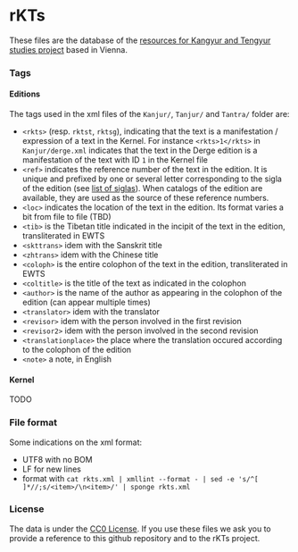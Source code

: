 # rKTs

These files are the database of the [resources for Kangyur and Tengyur studies project](https://www.istb.univie.ac.at/kanjur/rktsneu/sub/index.php) based in Vienna.

### Tags

#### Editions

The tags used in the xml files of the `Kanjur/`, `Tanjur/` and `Tantra/` folder are:

- `<rkts>` (resp. `rktst`, `rktsg`), indicating that the text is a manifestation / expression of a text in the Kernel. For instance `<rkts>1</rkts>` in `Kanjur/derge.xml` indicates that the text in the Derge edition is a manifestation of the text with ID `1` in the Kernel file
- `<ref>` indicates the reference number of the text in the edition. It is unique and prefixed by one or several letter corresponding to the sigla of the edition (see [list of siglas](https://www.istb.univie.ac.at/kanjur/rktsneu/sigla/)). When catalogs of the edition are available, they are used as the source of these reference numbers.
- `<loc>` indicates the location of the text in the edition. Its format varies a bit from file to file (TBD)
- `<tib>` is the Tibetan title indicated in the incipit of the text in the edition, transliterated in EWTS
- `<skttrans>` idem with the Sanskrit title
- `<zhtrans>` idem with the Chinese title
- `<coloph>` is the entire colophon of the text in the edition, transliterated in EWTS
- `<coltitle>` is the title of the text as indicated in the colophon
- `<author>` is the name of the author as appearing in the colophon of the edition (can appear multiple times)
- `<translator>` idem with the translator
- `<revisor>` idem with the person involved in the first revision
- `<revisor2>` idem with the person involved in the second revision
- `<translationplace>` the place where the translation occured according to the colophon of the edition
- `<note>` a note, in English

#### Kernel

TODO

### File format

Some indications on the xml format:
- UTF8 with no BOM
- LF for new lines
- format with `cat rkts.xml | xmllint --format - | sed -e 's/^[ ]*//;s/<item>/\n<item>/' | sponge rkts.xml`

### License

The data is under the [CC0 License](https://creativecommons.org/publicdomain/zero/1.0/). If you use these files we ask you to provide a reference to this github repository and to the rKTs project.
